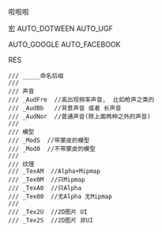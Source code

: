 啦啦啦

宏
AUTO_DOTWEEN
AUTO_UGF

AUTO_GOOGLE
AUTO_FACEBOOK

RES

    /// _____命名后缀
    /// 
    /// 声音
    /// _AudFre  //高出现频率声音,  比如枪声之类的
    /// _AudBb   //背景声音 或者 长声音
    /// _AudNor  //普通声音(除上面两种之外的声音)
    ///
    /// 模型
    /// _ModS  //带蒙皮的模型
    /// _Mod0  //不带蒙皮的模型
    ///
    /// 纹理
    /// _TexAM  //Alpha+Mipmap 
    /// _Tex0M  //只Mipmap
    /// _TexA0  //只Alpha
    /// _Tex00  //无Alpha 无Mipmap
    /// 
    /// _Tex2U  //2D图片 UI 
    /// _Tex2S  //2D图片 非UI